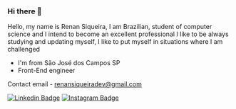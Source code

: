 ### Hi there 👋

Hello, my name is Renan Siqueira, I am Brazilian, student of computer science and I intend to become an excellent professional I like to be always studying and updating myself, I like to put myself in situations where I am challenged
 
- I'm from São José dos Campos SP
- Front-End engineer

Contact email - renansiqueiradev@gmail.com

[![Linkedin Badge](https://img.shields.io/badge/-LinkedIn-blue?style=flat-square&logo=Linkedin&logoColor=white&link=https://www.linkedin.com/in/renan-siqueira-3a3b8a190/)](https://www.linkedin.com/in/renan-siqueira-3a3b8a190/) [![Instagram Badge](https://img.shields.io/badge/-Instagram-red?style=flat-square&logo=Instagram&logoColor=white&link=https://www.instagram.com/renan_aa/?hl=pt-br)](https://www.instagram.com/renan_aa/?hl=pt-br)
